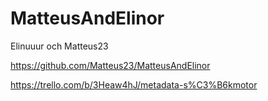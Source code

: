 # MatteusAndElinor

Elinuuur och Matteus23
 
https://github.com/Matteus23/MatteusAndElinor

https://trello.com/b/3Heaw4hJ/metadata-s%C3%B6kmotor